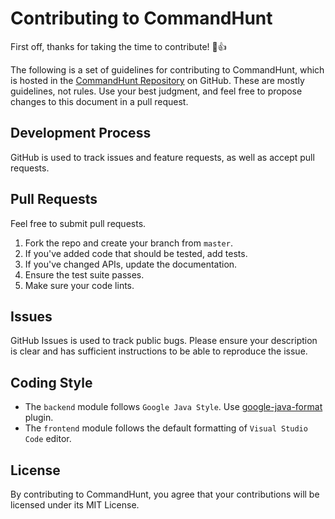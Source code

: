 # Contributing to CommandHunt

First off, thanks for taking the time to contribute! :tada::+1:

The following is a set of guidelines for contributing to CommandHunt, which is hosted in the [CommandHunt Repository](https://github.com/vivekweb2013/commandhunt) on GitHub. These are mostly guidelines, not rules. Use your best judgment, and feel free to propose changes to this document in a pull request.

## Development Process
GitHub is used to track issues and feature requests, as well as accept pull requests.

## Pull Requests
Feel free to submit pull requests.

1.  Fork the repo and create your branch from `master`.
2.  If you've added code that should be tested, add tests.
3.  If you've changed APIs, update the documentation.
4.  Ensure the test suite passes.
5.  Make sure your code lints.

## Issues
GitHub Issues is used to track public bugs.
Please ensure your description is clear and has sufficient instructions to be able to reproduce the issue.

## Coding Style  
*   The `backend` module follows `Google Java Style`. Use [google-java-format](https://plugins.jetbrains.com/plugin/8527-google-java-format) plugin.
*   The `frontend` module follows the default formatting of `Visual Studio Code` editor. 

## License
By contributing to CommandHunt, you agree that your contributions will be licensed under its MIT License.
